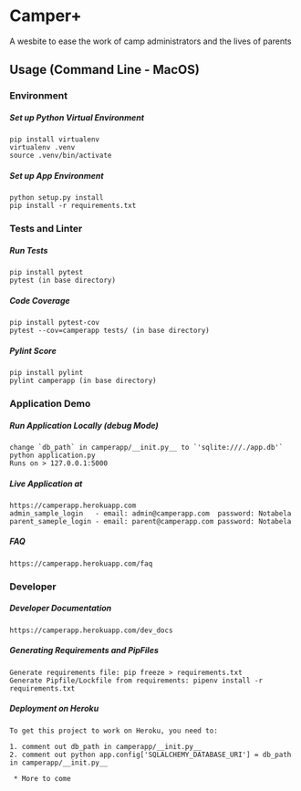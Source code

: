 # Camper+

A wesbite to ease the work of camp administrators and the lives of parents

## Usage (Command Line - MacOS)

### Environment
##### Set up Python Virtual Environment
    pip install virtualenv
    virtualenv .venv
    source .venv/bin/activate

##### Set up App Environment
    python setup.py install
    pip install -r requirements.txt
    
### Tests and Linter
##### Run Tests
    pip install pytest
    pytest (in base directory)
    
##### Code Coverage
    pip install pytest-cov
    pytest --cov=camperapp tests/ (in base directory)
    
##### Pylint Score
    pip install pylint
    pylint camperapp (in base directory)

### Application Demo
##### Run Application Locally (debug Mode)
    change `db_path` in camperapp/__init.py__ to `'sqlite:///./app.db'`
    python application.py
    Runs on > 127.0.0.1:5000

##### Live Application at
    https://camperapp.herokuapp.com
    admin_sample_login   - email: admin@camperapp.com  password: Notabela
    parent_sameple_login - email: parent@camperapp.com password: Notabela
    
##### FAQ
    https://camperapp.herokuapp.com/faq
  
  
### Developer
##### Developer Documentation
    https://camperapp.herokuapp.com/dev_docs

##### Generating Requirements and PipFiles
    Generate requirements file: pip freeze > requirements.txt
    Generate Pipfile/Lockfile from requirements: pipenv install -r requirements.txt
    
##### Deployment on Heroku

    To get this project to work on Heroku, you need to:

    1. comment out db_path in camperapp/__init.py__
    2. comment out python app.config['SQLALCHEMY_DATABASE_URI'] = db_path in camperapp/__init.py__
    
     * More to come

